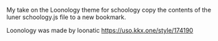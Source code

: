 My take on the Loonology theme for schoology
copy the contents of the luner schoology.js file to a new bookmark.


Loonology was made by loonatic
https://uso.kkx.one/style/174190
